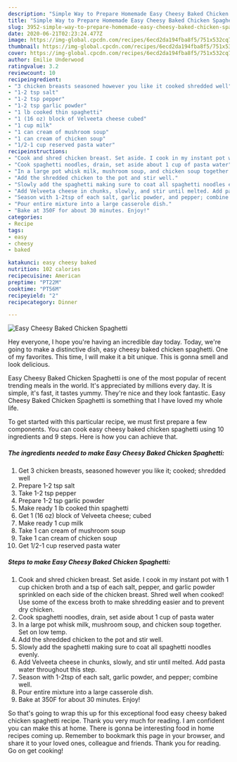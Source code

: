 ```yaml
---
description: "Simple Way to Prepare Homemade Easy Cheesy Baked Chicken Spaghetti"
title: "Simple Way to Prepare Homemade Easy Cheesy Baked Chicken Spaghetti"
slug: 3952-simple-way-to-prepare-homemade-easy-cheesy-baked-chicken-spaghetti
date: 2020-06-21T02:23:24.477Z
image: https://img-global.cpcdn.com/recipes/6ecd2da194fba8f5/751x532cq70/easy-cheesy-baked-chicken-spaghetti-recipe-main-photo.jpg
thumbnail: https://img-global.cpcdn.com/recipes/6ecd2da194fba8f5/751x532cq70/easy-cheesy-baked-chicken-spaghetti-recipe-main-photo.jpg
cover: https://img-global.cpcdn.com/recipes/6ecd2da194fba8f5/751x532cq70/easy-cheesy-baked-chicken-spaghetti-recipe-main-photo.jpg
author: Emilie Underwood
ratingvalue: 3.2
reviewcount: 10
recipeingredient:
- "3 chicken breasts seasoned however you like it cooked shredded well"
- "1-2 tsp salt"
- "1-2 tsp pepper"
- "1-2 tsp garlic powder"
- "1 lb cooked thin spaghetti"
- "1 (16 oz) block of Velveeta cheese cubed"
- "1 cup milk"
- "1 can cream of mushroom soup"
- "1 can cream of chicken soup"
- "1/2-1 cup reserved pasta water"
recipeinstructions:
- "Cook and shred chicken breast. Set aside. I cook in my instant pot with 1 cup chicken broth and a tsp of each salt, pepper, and garlic powder sprinkled on each side of the chicken breast. Shred well when cooked! Use some of the excess broth to make shredding easier and to prevent dry chicken."
- "Cook spaghetti noodles, drain, set aside about 1 cup of pasta water"
- "In a large pot whisk milk, mushroom soup, and chicken soup together. Set on low temp."
- "Add the shredded chicken to the pot and stir well."
- "Slowly add the spaghetti making sure to coat all spaghetti noodles evenly."
- "Add Velveeta cheese in chunks, slowly, and stir until melted. Add pasta water throughout this step."
- "Season with 1-2tsp of each salt, garlic powder, and pepper; combine well."
- "Pour entire mixture into a large casserole dish."
- "Bake at 350F for about 30 minutes. Enjoy!"
categories:
- Recipe
tags:
- easy
- cheesy
- baked

katakunci: easy cheesy baked 
nutrition: 102 calories
recipecuisine: American
preptime: "PT22M"
cooktime: "PT56M"
recipeyield: "2"
recipecategory: Dinner

---
```



![Easy Cheesy Baked Chicken Spaghetti](https://img-global.cpcdn.com/recipes/6ecd2da194fba8f5/751x532cq70/easy-cheesy-baked-chicken-spaghetti-recipe-main-photo.jpg)

Hey everyone, I hope you're having an incredible day today. Today, we're going to make a distinctive dish, easy cheesy baked chicken spaghetti. One of my favorites. This time, I will make it a bit unique. This is gonna smell and look delicious.

Easy Cheesy Baked Chicken Spaghetti is one of the most popular of recent trending meals in the world. It's appreciated by millions every day. It is simple, it's fast, it tastes yummy. They're nice and they look fantastic. Easy Cheesy Baked Chicken Spaghetti is something that I have loved my whole life.




To get started with this particular recipe, we must first prepare a few components. You can cook easy cheesy baked chicken spaghetti using 10 ingredients and 9 steps. Here is how you can achieve that.

<!--inarticleads1-->

##### The ingredients needed to make Easy Cheesy Baked Chicken Spaghetti:

1. Get 3 chicken breasts, seasoned however you like it; cooked; shredded well
1. Prepare 1-2 tsp salt
1. Take 1-2 tsp pepper
1. Prepare 1-2 tsp garlic powder
1. Make ready 1 lb cooked thin spaghetti
1. Get 1 (16 oz) block of Velveeta cheese; cubed
1. Make ready 1 cup milk
1. Take 1 can cream of mushroom soup
1. Take 1 can cream of chicken soup
1. Get 1/2-1 cup reserved pasta water




<!--inarticleads2-->

##### Steps to make Easy Cheesy Baked Chicken Spaghetti:

1. Cook and shred chicken breast. Set aside. I cook in my instant pot with 1 cup chicken broth and a tsp of each salt, pepper, and garlic powder sprinkled on each side of the chicken breast. Shred well when cooked! Use some of the excess broth to make shredding easier and to prevent dry chicken.
1. Cook spaghetti noodles, drain, set aside about 1 cup of pasta water
1. In a large pot whisk milk, mushroom soup, and chicken soup together. Set on low temp.
1. Add the shredded chicken to the pot and stir well.
1. Slowly add the spaghetti making sure to coat all spaghetti noodles evenly.
1. Add Velveeta cheese in chunks, slowly, and stir until melted. Add pasta water throughout this step.
1. Season with 1-2tsp of each salt, garlic powder, and pepper; combine well.
1. Pour entire mixture into a large casserole dish.
1. Bake at 350F for about 30 minutes. Enjoy!




So that's going to wrap this up for this exceptional food easy cheesy baked chicken spaghetti recipe. Thank you very much for reading. I am confident you can make this at home. There is gonna be interesting food in home recipes coming up. Remember to bookmark this page in your browser, and share it to your loved ones, colleague and friends. Thank you for reading. Go on get cooking!
